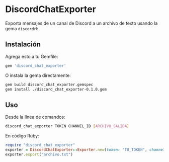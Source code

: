 # DiscordChatExporter

Exporta mensajes de un canal de Discord a un archivo de texto usando la gema `discordrb`.

## Instalación

Agrega esto a tu Gemfile:

```ruby
gem 'discord_chat_exporter'
```

O instala la gema directamente:

```sh
gem build discord_chat_exporter.gemspec
gem install ./discord_chat_exporter-0.1.0.gem
```

## Uso

Desde la línea de comandos:

```sh
discord_chat_exporter TOKEN CHANNEL_ID [ARCHIVO_SALIDA]
```

En código Ruby:

```ruby
require "discord_chat_exporter"
exporter = DiscordChatExporter::Exporter.new(token: "TU_TOKEN", channel_id: 123456789012345678)
exporter.export("archivo.txt")
```